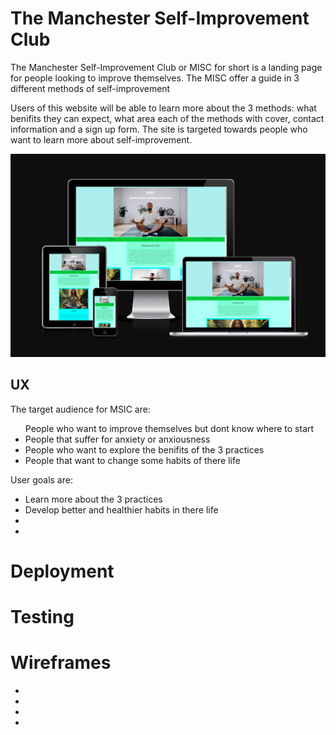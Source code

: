 <h1>The Manchester Self-Improvement Club</h1>
The Manchester Self-Improvement Club or MISC for short is a landing page for people looking to improve themselves.
The MISC offer a guide in 3 different methods of self-improvement

Users of this website will be able to learn more about the 3 methods: what benifits they can expect, what
area each of the methods with cover, contact information and a sign up form. The site is targeted towards
people who want to learn more about self-improvement.
<div align="center">
    <img src="assets/images(readme)/2024-01-27-19-40-55.png">
</div>    






<h2>UX</h2>
The target audience for MSIC are:
<ul>People who want to improve themselves but dont know where to start
<li>People that suffer for anxiety or anxiousness
<li>People who want to explore the benifits of the 3 practices
<li>People that want to change some habits of there life
</ul>
User goals are:
<ul>
<li>Learn more about the 3 practices
<li>Develop better and healthier habits in there life
<li>
<li>
</ul>
<h1>Deployment</h1>
<h1>Testing</h1>
<h1>Wireframes</h1>
<ul>
<li>
<li>
<li>
<li>
</ul>